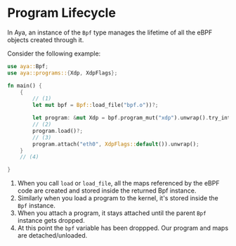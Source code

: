 # Program Lifecycle

In Aya, an instance of the `Bpf` type manages the lifetime of all the eBPF objects created
through it.

Consider the following example:

```rust
use aya::Bpf;
use aya::programs::{Xdp, XdpFlags};

fn main() {
    {
        // (1)
        let mut bpf = Bpf::load_file("bpf.o"))?;

        let program: &mut Xdp = bpf.program_mut("xdp").unwrap().try_into().unwrap();
        // (2)
        program.load()?;
        // (3)
        program.attach("eth0", XdpFlags::default()).unwrap();
    }
    // (4)

}
```

1. When you call `load` or `load_file`, all the maps referenced by the eBPF code are created and stored inside the returned Bpf instance.
2. Similarly when you load a program to the kernel, it's stored inside the `Bpf` instance.
3. When you attach a program, it stays attached until the parent `Bpf` instance gets dropped.
4. At this point the `bpf` variable has been droppped. Our program and maps are detached/unloaded.